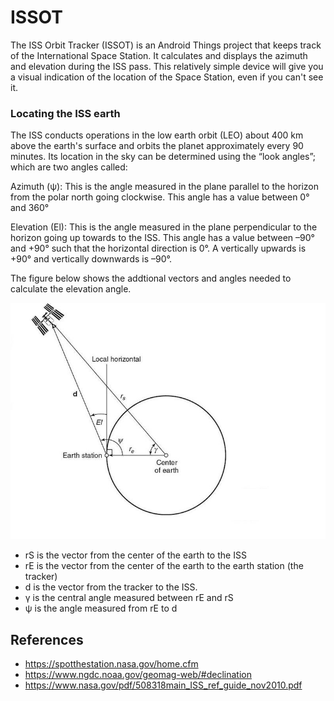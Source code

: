 # ISSOT
The ISS Orbit Tracker (ISSOT) is an Android Things project that keeps track of the International Space Station. It calculates and displays the azimuth and elevation during the ISS pass. This relatively simple device will give you a visual indication of the location of the Space Station, even if you can't see it.

### Locating the ISS earth
The ISS conducts operations in the low earth orbit (LEO) about 400 km above the earth's surface and orbits the planet approximately every 90 minutes. Its location in the sky can be determined using the “look angles”; which are two angles called: 

Azimuth (ψ): This is the angle measured in the plane parallel to the horizon from the polar north going clockwise. This angle has a value between 0° and 360° 

Elevation (El): This is the angle measured in the plane perpendicular to the horizon going up towards to the ISS. This angle has a value between –90° and +90° such that the horizontal direction is 0°. A vertically upwards is +90° and vertically downwards is –90°.

The figure below shows the addtional vectors and angles needed to calculate the elevation angle.

![angles](/images/geometry_elevation_angle.jpg)

+ rS is the vector from the center of the earth to the ISS
+ rE is the vector from the center of the earth to the  earth station (the tracker)
+ d is the vector from the tracker to the ISS.  
+ γ is the central angle measured between rE and rS
+ ψ is the angle measured from rE to d

## References
- https://spotthestation.nasa.gov/home.cfm
- https://www.ngdc.noaa.gov/geomag-web/#declination
- https://www.nasa.gov/pdf/508318main_ISS_ref_guide_nov2010.pdf
